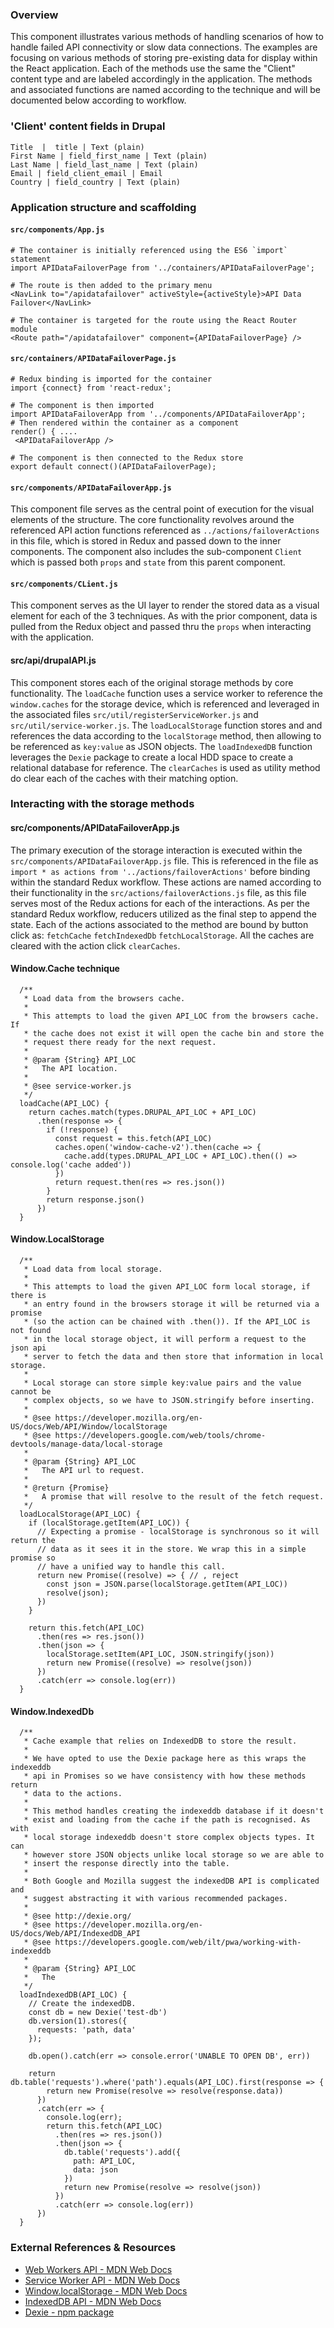 ### Overview

This component illustrates various methods of handling scenarios of how to handle failed API connectivity or slow data connections. The examples are focusing on various methods of storing pre-existing data for display within the React application. Each of the methods use the same the "Client" content type and are labeled accordingly in the application. The methods and associated functions are named according to the technique and will be documented below according to workflow. 


### 'Client' content fields in Drupal

```
Title  |  title | Text (plain)
First Name | field_first_name | Text (plain)
Last Name | field_last_name | Text (plain)
Email | field_client_email | Email
Country | field_country | Text (plain)
```

### Application structure and scaffolding


#### `src/components/App.js`

```
# The container is initially referenced using the ES6 `import` statement
import APIDataFailoverPage from '../containers/APIDataFailoverPage';
```

```
# The route is then added to the primary menu
<NavLink to="/apidatafailover" activeStyle={activeStyle}>API Data Failover</NavLink>
```

```
# The container is targeted for the route using the React Router module
<Route path="/apidatafailover" component={APIDataFailoverPage} />
```

#### `src/containers/APIDataFailoverPage.js`

```
# Redux binding is imported for the container
import {connect} from 'react-redux';
```

```
# The component is then imported 
import APIDataFailoverApp from '../components/APIDataFailoverApp';
# Then rendered within the container as a component 
render() { ....
 <APIDataFailoverApp /> 
```

```
# The component is then connected to the Redux store
export default connect()(APIDataFailoverPage); 
```


#### `src/components/APIDataFailoverApp.js`

This component file serves as the central point of execution for the visual elements of the structure. The core functionality revolves around the referenced API action functions referenced as `../actions/failoverActions` in this file, which is stored in Redux and passed down to the inner components. The component also includes the sub-component `Client` which is passed both `props` and `state` from this parent component.

#### `src/components/CLient.js`

This component serves as the UI layer to render the stored data as a visual element for each of the 3 techniques. As with the prior component, data is pulled from the Redux object and passed thru the `props` when interacting with the application. 

#### src/api/drupalAPI.js

This component stores each of the original storage methods by core functionality. The `loadCache` function uses a service worker to reference the `window.caches` for the storage device, which is referenced and leveraged in the associated files `src/util/registerServiceWorker.js` and `src/util/service-worker.js`. The `loadLocalStorage` function stores and and references the data according to the `localStorage` method, then allowing to be referenced as `key:value` as JSON objects. The `loadIndexedDB` function leverages the `Dexie` package to create a local HDD space to create a relational database for reference. The `clearCaches` is used as utility method do clear each of the caches with their matching option. 


### Interacting with the storage methods

#### src/components/APIDataFailoverApp.js

The primary execution of the storage interaction is executed within the `src/components/APIDataFailoverApp.js` file. This is referenced in the file as `import * as actions from '../actions/failoverActions'` before binding within the standard Redux workflow. These actions are named according to their functionality in the `src/actions/failoverActions.js` file, as this file serves most of the Redux actions for each of the interactions. As per the standard Redux workflow, reducers utilized as the final step to append the state. Each of the actions associated to the method are bound by button click as: `fetchCache` `fetchIndexedDb` `fetchLocalStorage`. All the caches are cleared with the action click `clearCaches`.   
  
  
#### Window.Cache technique

```
  /**
   * Load data from the browsers cache.
   *
   * This attempts to load the given API_LOC from the browsers cache. If
   * the cache does not exist it will open the cache bin and store the
   * request there ready for the next request.
   *
   * @param {String} API_LOC
   *   The API location.
   *
   * @see service-worker.js
   */
  loadCache(API_LOC) {
    return caches.match(types.DRUPAL_API_LOC + API_LOC)
      .then(response => {
        if (!response) {
          const request = this.fetch(API_LOC)
          caches.open('window-cache-v2').then(cache => {
            cache.add(types.DRUPAL_API_LOC + API_LOC).then(() => console.log('cache added'))
          })
          return request.then(res => res.json())
        }
        return response.json()
      })
  }
```



#### Window.LocalStorage

```
  /**
   * Load data from local storage.
   *
   * This attempts to load the given API_LOC form local storage, if there is
   * an entry found in the browsers storage it will be returned via a promise
   * (so the action can be chained with .then()). If the API_LOC is not found
   * in the local storage object, it will perform a request to the json api
   * server to fetch the data and then store that information in local storage.
   *
   * Local storage can store simple key:value pairs and the value cannot be
   * complex objects, so we have to JSON.stringify before inserting.
   *
   * @see https://developer.mozilla.org/en-US/docs/Web/API/Window/localStorage
   * @see https://developers.google.com/web/tools/chrome-devtools/manage-data/local-storage
   *
   * @param {String} API_LOC
   *   The API url to request.
   *
   * @return {Promise}
   *   A promise that will resolve to the result of the fetch request.
   */
  loadLocalStorage(API_LOC) {
    if (localStorage.getItem(API_LOC)) {
      // Expecting a promise - localStorage is synchronous so it will return the
      // data as it sees it in the store. We wrap this in a simple promise so
      // have a unified way to handle this call.
      return new Promise((resolve) => { // , reject
        const json = JSON.parse(localStorage.getItem(API_LOC))
        resolve(json);
      })
    }

    return this.fetch(API_LOC)
      .then(res => res.json())
      .then(json => {
        localStorage.setItem(API_LOC, JSON.stringify(json))
        return new Promise((resolve) => resolve(json))
      })
      .catch(err => console.log(err))
  }
```


#### Window.IndexedDb

```
  /**
   * Cache example that relies on IndexedDB to store the result.
   *
   * We have opted to use the Dexie package here as this wraps the indexeddb
   * api in Promises so we have consistency with how these methods return
   * data to the actions.
   *
   * This method handles creating the indexeddb database if it doesn't
   * exist and loading from the cache if the path is recognised. As with
   * local storage indexeddb doesn't store complex objects types. It can
   * however store JSON objects unlike local storage so we are able to
   * insert the response directly into the table.
   *
   * Both Google and Mozilla suggest the indexedDB API is complicated and
   * suggest abstracting it with various recommended packages.
   *
   * @see http://dexie.org/
   * @see https://developer.mozilla.org/en-US/docs/Web/API/IndexedDB_API
   * @see https://developers.google.com/web/ilt/pwa/working-with-indexeddb
   *
   * @param {String} API_LOC
   *   The
   */
  loadIndexedDB(API_LOC) {
    // Create the indexedDB.
    const db = new Dexie('test-db')
    db.version(1).stores({
      requests: 'path, data'
    });

    db.open().catch(err => console.error('UNABLE TO OPEN DB', err))

    return db.table('requests').where('path').equals(API_LOC).first(response => {
        return new Promise(resolve => resolve(response.data))
      })
      .catch(err => {
        console.log(err);
        return this.fetch(API_LOC)
          .then(res => res.json())
          .then(json => {
            db.table('requests').add({
              path: API_LOC,
              data: json
            })
            return new Promise(resolve => resolve(json))
          })
          .catch(err => console.log(err))
      })
  }
```


### External References & Resources 

- [Web Workers API -  MDN Web Docs](https://developer.mozilla.org/en-US/docs/Web/API/Web_Workers_API)
- [Service Worker API -  MDN Web Docs](https://developer.mozilla.org/en-US/docs/Web/API/Service_Worker_API)
- [Window.localStorage - MDN Web Docs](https://developer.mozilla.org/en-US/docs/Web/API/Window/localStorage)
- [IndexedDB API - MDN Web Docs](https://developer.mozilla.org/en-US/docs/Web/API/IndexedDB_API)
- [Dexie - npm package](https://www.npmjs.com/package/dexie)











